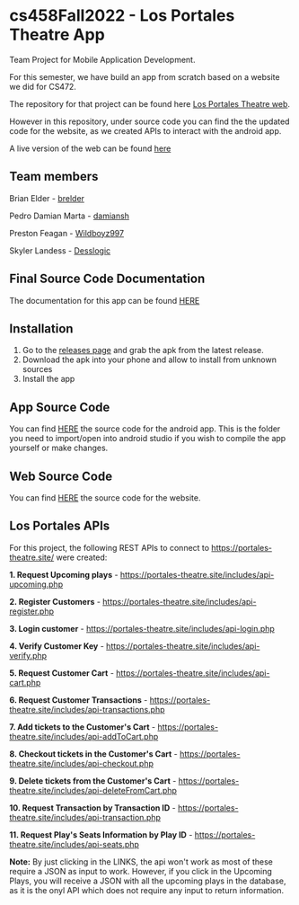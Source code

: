 # cs458Fall2022 - Los Portales Theatre App
Team Project for Mobile Application Development.

For this semester, we have build an app from scratch based on a website we did for CS472. 

The repository for that project can be found here [Los Portales Theatre web](https://github.com/damiansh/Project-Theater).

However in this repository, under source code you can find the the updated code for the website, as we created APIs to interact with the android app. 

A live version of the web can be found [here](https://portales-theatre.site/)

## Team members
Brian Elder - [brelder](https://github.com/brelder) 

Pedro Damian Marta - [damiansh](https://github.com/damiansh)

Preston Feagan - [Wildboyz997](https://github.com/Wildboyz997)

Skyler Landess - [Desslogic](https://github.com/Desslogic)

## Final Source Code Documentation
The documentation for this app can be found [HERE](https://damiansh.github.io/enmu/CS458/LosPortalesTheatreApp/javadoc/com/example/losportalestheatre/package-summary.html)

## Installation 

1. Go to the [releases page](https://github.com/damiansh/cs458Fall2022/releases) and grab the apk from the latest release.
2. Download the apk into your phone and allow to install from unknown sources
3. Install the app

## App Source Code 
You can find [HERE](https://github.com/damiansh/cs458Fall2022/tree/main/source%20code/LosPortalesTheatre) the source code for the android app. This is the folder you need to import/open into android studio if you wish to compile the app yourself or make changes. 

## Web Source Code 
You can find [HERE](https://github.com/damiansh/cs458Fall2022/tree/main/source%20code/LosPortalesTheatreWeb) the source code for the website. 


## Los Portales APIs

For this project, the following REST APIs to connect to https://portales-theatre.site/ were created: 

<strong>1. Request Upcoming plays</strong> - https://portales-theatre.site/includes/api-upcoming.php

<strong>2. Register Customers</strong> - https://portales-theatre.site/includes/api-register.php

<strong>3. Login customer</strong> - https://portales-theatre.site/includes/api-login.php

<strong>4. Verify Customer Key</strong> - https://portales-theatre.site/includes/api-verify.php

<strong>5. Request Customer Cart</strong> - https://portales-theatre.site/includes/api-cart.php

<strong>6. Request Customer Transactions</strong> - https://portales-theatre.site/includes/api-transactions.php

<strong>7. Add tickets to the Customer's Cart</strong> - https://portales-theatre.site/includes/api-addToCart.php

<strong>8. Checkout tickets in the Customer's Cart</strong> - https://portales-theatre.site/includes/api-checkout.php

<strong>9. Delete tickets from the Customer's Cart</strong> - https://portales-theatre.site/includes/api-deleteFromCart.php

<strong>10. Request Transaction by Transaction ID</strong> - https://portales-theatre.site/includes/api-transaction.php

<strong>11. Request Play's Seats Information by Play ID</strong> - https://portales-theatre.site/includes/api-seats.php

<strong>Note:</strong> By just clicking in the LINKS, the api won't work as most of these require a JSON as input to work. However, if you click in the Upcoming Plays, you will receive a JSON with all the upcoming plays in the database, as it is the onyl API which does not require any input to return information.



